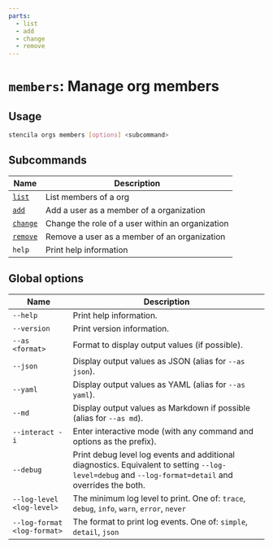 ```yaml
---
parts:
  - list
  - add
  - change
  - remove
---
```


<!-- Generated from doc comments in Rust. Do not edit. -->

# `members`: Manage org members

## Usage

```sh
stencila orgs members [options] <subcommand>
```

## Subcommands

| Name               | Description                                      |
| ------------------ | ------------------------------------------------ |
| [`list`](list)     | List members of a org                            |
| [`add`](add)       | Add a user as a member of a organization         |
| [`change`](change) | Change the role of a user within an organization |
| [`remove`](remove) | Remove a user as a member of an organization     |
| `help`             | Print help information                           |

## Global options

| Name                        | Description                                                                                                                                          |
| --------------------------- | ---------------------------------------------------------------------------------------------------------------------------------------------------- |
| `--help`                    | Print help information.                                                                                                                              |
| `--version`                 | Print version information.                                                                                                                           |
| `--as <format>`             | Format to display output values (if possible).                                                                                                       |
| `--json`                    | Display output values as JSON (alias for `--as json`).                                                                                               |
| `--yaml`                    | Display output values as YAML (alias for `--as yaml`).                                                                                               |
| `--md`                      | Display output values as Markdown if possible (alias for `--as md`).                                                                                 |
| `--interact -i`             | Enter interactive mode (with any command and options as the prefix).                                                                                 |
| `--debug`                   | Print debug level log events and additional diagnostics. Equivalent to setting `--log-level=debug` and `--log-format=detail` and overrides the both. |
| `--log-level <log-level>`   | The minimum log level to print. One of: `trace`, `debug`, `info`, `warn`, `error`, `never`                                                           |
| `--log-format <log-format>` | The format to print log events. One of: `simple`, `detail`, `json`                                                                                   |
